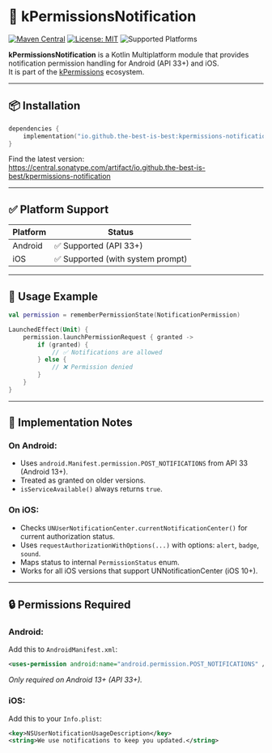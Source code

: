 # 🔔 kPermissionsNotification

[![Maven Central](https://img.shields.io/maven-central/v/io.github.the-best-is-best/kpermissions-notification)](https://central.sonatype.com/artifact/io.github.the-best-is-best/kpermissions-notification)
[![License: MIT](https://img.shields.io/badge/license-MIT-blue.svg)](LICENSE)
![Supported Platforms](https://img.shields.io/badge/platforms-Android%20%7C%20iOS-green)

**kPermissionsNotification** is a Kotlin Multiplatform module that provides notification permission
handling for Android (API 33+) and iOS.  
It is part of the [kPermissions](https://github.com/the-best-is-best/kPermissions) ecosystem.

---

## 📦 Installation

```kotlin
dependencies {
    implementation("io.github.the-best-is-best:kpermissions-notification:<version>")
}
```

Find the latest version:  
https://central.sonatype.com/artifact/io.github.the-best-is-best/kpermissions-notification

---

## ✅ Platform Support

| Platform | Status                           |
|----------|----------------------------------|
| Android  | ✅ Supported (API 33+)            |
| iOS      | ✅ Supported (with system prompt) |

---

## 🧪 Usage Example

```kotlin
val permission = rememberPermissionState(NotificationPermission)

LaunchedEffect(Unit) {
    permission.launchPermissionRequest { granted ->
        if (granted) {
            // ✅ Notifications are allowed
        } else {
            // ❌ Permission denied
        }
    }
}
```

---

## 🔧 Implementation Notes

### On Android:

- Uses `android.Manifest.permission.POST_NOTIFICATIONS` from API 33 (Android 13+).
- Treated as granted on older versions.
- `isServiceAvailable()` always returns `true`.

### On iOS:

- Checks `UNUserNotificationCenter.currentNotificationCenter()` for current authorization status.
- Uses `requestAuthorizationWithOptions(...)` with options: `alert`, `badge`, `sound`.
- Maps status to internal `PermissionStatus` enum.
- Works for all iOS versions that support UNNotificationCenter (iOS 10+).

---

## 🔒 Permissions Required

### Android:

Add this to `AndroidManifest.xml`:

```xml
<uses-permission android:name="android.permission.POST_NOTIFICATIONS" />
```

*Only required on Android 13+ (API 33+).*

### iOS:

Add this to your `Info.plist`:

```xml
<key>NSUserNotificationUsageDescription</key>
<string>We use notifications to keep you updated.</string>
```